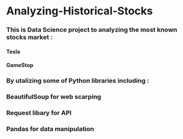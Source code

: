# Analyzing-Historical-Stocks
### This is Data Science project to analyzing the most known stocks market :
#### Tesla
#### GameStop

### By utalizing some of Python libraries including : 
### BeautifulSoup for web scarping
### Request libary for API 
### Pandas for data manipulation 
